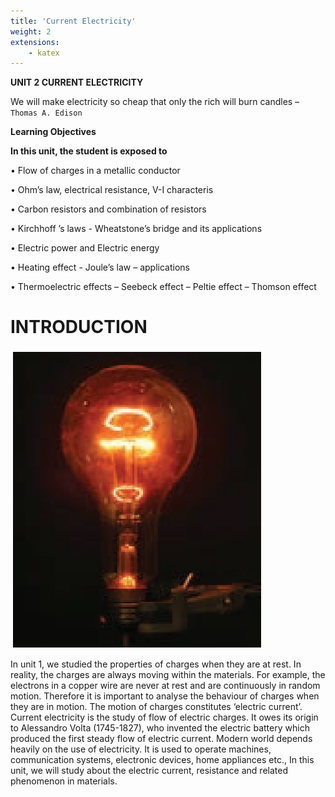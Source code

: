 ```yaml
---
title: 'Current Electricity'
weight: 2
extensions:
    - katex
---
```



**UNIT 2 CURRENT ELECTRICITY**

We will make electricity so cheap that only the rich will burn candles 
– `Thomas A. Edison`

**Learning Objectives**

**In this unit, the student is exposed to**

• Flow of charges in a metallic conductor

• Ohm’s law, electrical resistance, V-I characteris

• Carbon resistors and combination of resistors

• Kirchhoff ’s laws - Wheatstone’s bridge and its applications

• Electric power and Electric energy

• Heating effect - Joule’s law – applications

• Thermoelectric effects – Seebeck effect – Peltie effect – Thomson effect


# INTRODUCTION

![Introduction Bulb Image](2.1.2.png "w-25 float-start")

In unit 1, we studied the properties of charges when they are at rest. In reality, the charges are always moving within the materials. For example, the electrons in a copper wire are never at rest and are continuously in random motion. Therefore it is important to analyse the behaviour of charges when they are in motion. The motion of charges constitutes ‘electric current’. Current electricity is the study of flow of electric charges. It owes its origin to Alessandro Volta (1745-1827), who invented the electric battery which produced the first steady flow of electric current. Modern world depends heavily on the use of electricity. It is used to operate machines, communication systems, electronic devices, home appliances etc., In this unit, we will study about the electric current, resistance and related phenomenon in materials.
